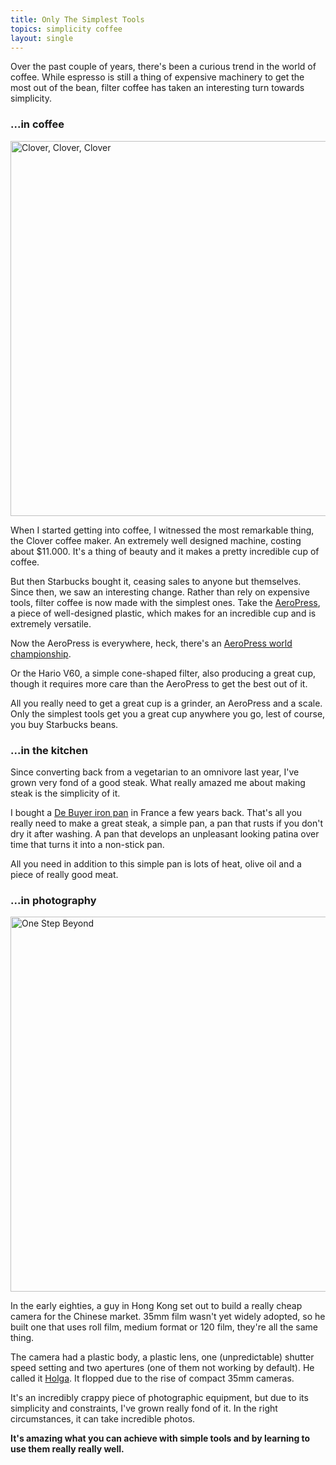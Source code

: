 ```yaml
---
title: Only The Simplest Tools
topics: simplicity coffee
layout: single
---
```

Over the past couple of years, there's been a curious trend in the world of
coffee. While espresso is still a thing of expensive machinery to get the most
out of the bean, filter coffee has taken an interesting turn towards simplicity.

### ...in coffee

<a href="https://www.flickr.com/photos/ipom/3329041584" title="Clover, Clover, Clover by Mathias, on Flickr"><img src="https://farm4.staticflickr.com/3389/3329041584_909b4a953e.jpg" width="600" alt="Clover, Clover, Clover"></a>

When I started getting into coffee, I witnessed the most remarkable thing, the
Clover coffee maker. An extremely well designed machine, costing about $11.000.
It's a thing of beauty and it makes a pretty incredible cup of coffee.

But then Starbucks bought it, ceasing sales to anyone but themselves. Since
then, we saw an interesting change. Rather than rely on expensive tools, filter
coffee is now made with the simplest ones. Take the
[AeroPress](http://priceonomics.com/the-invention-of-the-aeropress/), a piece of
well-designed plastic, which makes for an incredible cup and is extremely
versatile.

Now the AeroPress is everywhere, heck, there's an [AeroPress world
championship](http://worldaeropresschampionship.com).

Or the Hario V60, a simple cone-shaped filter, also producing a great cup,
though it requires more care than the AeroPress to get the best out of it.

All you really need to get a great cup is a grinder, an AeroPress and a scale.
Only the simplest tools get you a great cup anywhere you go, lest of course, you
buy Starbucks beans.

### ...in the kitchen

Since converting back from a vegetarian to an omnivore last year, I've grown
very fond of a good steak. What really amazed me about making steak is the
simplicity of it.

I bought a [De Buyer iron
pan](http://debuyer.com/product.php?id=778&cat=63&background=orange3&start=3) in France a few years back. That's all you really
need to make a great steak, a simple pan, a pan that rusts if you don't dry it
after washing. A pan that develops an unpleasant looking patina over time that
turns it into a non-stick pan.

All you need in addition to this simple pan is lots of heat, olive oil and a
piece of really good meat.

### ...in photography

<a href="https://www.flickr.com/photos/ipom/3043594249" title="One Step Beyond by Mathias, on Flickr"><img src="https://farm4.staticflickr.com/3203/3043594249_2525bb381c.jpg" width="600" alt="One Step Beyond"></a>

In the early eighties, a guy in Hong Kong set out to build a really cheap camera
for the Chinese market. 35mm film wasn't yet widely adopted, so he built one
that uses roll film, medium format or 120 film, they're all the same thing.

The camera had a plastic body, a plastic lens, one (unpredictable) shutter
speed setting and two apertures (one of them not working by default). He called
it [Holga](http://blogs.wsj.com/scene/2014/02/19/holgas-unlikely-story/). It flopped due to the rise of compact 35mm cameras.

It's an incredibly crappy piece of photographic equipment, but due to its
simplicity and constraints, I've grown really fond of it. In the right
circumstances, it can take incredible photos.

**It's amazing what you can achieve with simple tools and by learning to use
them really really well.**
